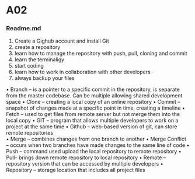 # A02
<h3>

Readme.md

</h3>
<body>


1. Create a Gighub account and install Git
2. create a repository
3. learn how to manage the repository with push, pull, cloning and commit
4. learn the terminaligy
5. start coding
6. learn how to work in collaboration with other developers
7. always backup your files


•	Branch – is a pointer to a specific commit in the repository, is separate from the master codebase. Can be multiple allowing shared development space
•	Clone – creating a local copy of an online repository
•	Commit – snapshot of changes made at a specific point in time, creating a timeline
•	Fetch – used to get files from remote server but not merge them into the local copy
•	GIT – program that allows multiple developers to work on a project at the same time
•	Github – web-based version of git, can store remote repositories 	  
•	Merge – combines changes from one branch to another
•	Merge Conflict – occurs when two branches have made changes to the same line of code
•	Push – command used upload the local repository to remote repository
•	Pull- brings down remote repository to local repository
•	Remote – repository version that can be accessed by multiple developers
•	Repository – storage location that includes all project files












  
</body>

